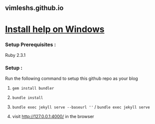 vimleshs.github.io
----------------------

# [Install help on Windows](http://stackoverflow.com/questions/39179377/windows-bundle-install-home-environment-variable-or-homedrive-and-homepath-mu)

### Setup Prerequisites :

Ruby 2.3.1

### Setup :

Run the following command to setup this github repo as your blog

1. `gem install bundler`

2. `bundle install`

3. `bundle exec jekyll serve --baseurl ''` / `bundle exec jekyll serve`

4. visit http://127.0.0.1:4000/ in the browser